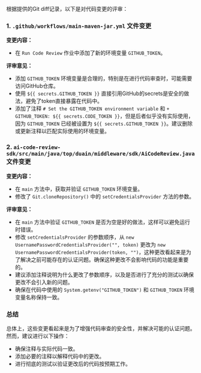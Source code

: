 根据提供的Git diff记录，以下是对代码变更的评审：

### 1. `.github/workflows/main-maven-jar.yml` 文件变更

**变更内容：**
- 在 `Run Code Review` 作业中添加了新的环境变量 `GITHUB_TOKEN`。

**评审意见：**
- 添加 `GITHUB_TOKEN` 环境变量是合理的，特别是在进行代码审查时，可能需要访问GitHub仓库。
- 使用 `${{ secrets.GITHUB_TOKEN }}` 直接引用GitHub的secrets是安全的做法，避免了token直接暴露在代码中。
- 添加了注释 `# Set the GITHUB_TOKEN environment variable` 和 `+          GITHUB_TOKEN: ${{ secrets.CODE_TOKEN }}`，但是后者似乎没有实际使用，因为 `GITHUB_TOKEN` 已经被设置为 `${{ secrets.GITHUB_TOKEN }}`。建议删除或更新注释以匹配实际使用的环境变量。

### 2. `ai-code-review-sdk/src/main/java/top/duain/middleware/sdk/AiCodeReview.java` 文件变更

**变更内容：**
- 在 `main` 方法中，获取并验证 `GITHUB_TOKEN` 环境变量。
- 修改了 `Git.cloneRepository()` 中的 `setCredentialsProvider` 方法的参数。

**评审意见：**
- 在 `main` 方法中验证 `GITHUB_TOKEN` 是否为空是好的做法，这样可以避免运行时错误。
- 修改 `setCredentialsProvider` 的参数顺序，从 `new UsernamePasswordCredentialsProvider("", token)` 更改为 `new UsernamePasswordCredentialsProvider(token, "")`，这种更改看起来是为了解决之前可能存在的认证问题。确保这种更改不会影响代码的功能是重要的。
- 建议添加注释说明为什么更改了参数顺序，以及是否进行了充分的测试以确保更改不会引入新的问题。
- 确保在代码中使用的 `System.getenv("GITHUB_TOKEN")` 和 `GITHUB_TOKEN` 环境变量名称保持一致。

### 总结
总体上，这些变更看起来是为了增强代码审查的安全性，并解决可能的认证问题。然而，建议进行以下操作：
- 确保注释与实际代码一致。
- 添加必要的注释以解释代码中的更改。
- 进行彻底的测试以验证更改后的代码按预期工作。